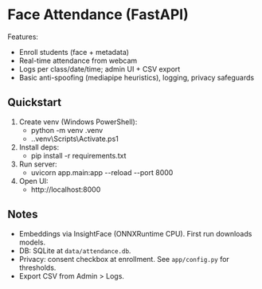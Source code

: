 # Face Attendance (FastAPI)

Features:
- Enroll students (face + metadata)
- Real-time attendance from webcam
- Logs per class/date/time; admin UI + CSV export
- Basic anti-spoofing (mediapipe heuristics), logging, privacy safeguards

## Quickstart
1. Create venv (Windows PowerShell):
   - python -m venv .venv
   - .\.venv\Scripts\Activate.ps1
2. Install deps:
   - pip install -r requirements.txt
3. Run server:
   - uvicorn app.main:app --reload --port 8000
4. Open UI:
   - http://localhost:8000

## Notes
- Embeddings via InsightFace (ONNXRuntime CPU). First run downloads models.
- DB: SQLite at `data/attendance.db`.
- Privacy: consent checkbox at enrollment. See `app/config.py` for thresholds.
- Export CSV from Admin > Logs.


